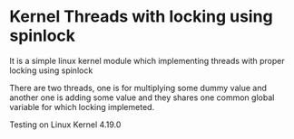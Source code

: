 # Kernel Threads with locking using spinlock


It is a simple linux kernel module which implementing threads with proper
locking using spinlock

There are two threads, one is for multiplying some dummy value and another one
is adding some value and they shares one common global variable for which
locking implemeted.

Testing on Linux Kernel 4.19.0
